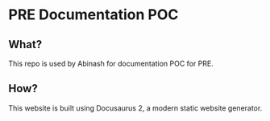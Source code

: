 # PRE Documentation POC

## What? 

This repo is used by Abinash for documentation POC for PRE.

## How?

This website is built using Docusaurus 2, a modern static website generator.
